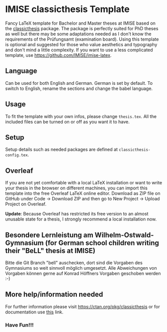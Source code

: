 # IMISE classicthesis Template
Fancy LaTeX template for Bachelor and Master theses at IMISE based on the [classicthesis](https://ctan.org/pkg/classicthesis) package.
The package is perfectly suited for PhD theses as well but there may be some adaptations needed as I don't know the requirements of the Prüfungsamt (examination board).
Using this template is optional and suggested for those who value aesthetics and typography and don't mind a little complexity.
If you want to use a less complicated template, use https://github.com/IMISE/imise-latex.

## Language
Can be used for both English and German. German is set by default. To switch to English, rename the sections and change the babel language.

## Usage
To fit the template with your own infos, please change `thesis.tex`. All the included files can be turned on or off as you want it to have.

## Setup
Setup details such as needed packages are defined at `classicthesis-config.tex`.

## Overleaf
If you are not yet comfortable with a local LaTeX installation or want to write your thesis in the browser on different machines, you can import this template into the free Overleaf LaTeX online editor.
Download as ZIP file on GitHub under Code -> Download ZIP and then go to New Project -> Upload Project on Overleaf.

**Update**: Because Overleaf has restricted its free version to an almost unusable state for a thesis, I strongly recommend a local installation now.

## Besondere Lernleistung am Wilhelm-Ostwald-Gymnasium (for German school children writing their "BeLL" thesis at IMISE)

Bitte die Git Branch "bell" auschecken, dort sind die Vorgaben des Gymnasiums so weit sinnvoll möglich umgesetzt.
Alle Abweichungen von Vorgaben können gerne auf Konrad Höffners Vorgaben geschoben werden :-)

## More help/information needed
For further information please visit https://ctan.org/pkg/classicthesis or for documentation use [this][1] link. 

[1]: https://ftp.agdsn.de/pub/mirrors/latex/dante/macros/latex/contrib/classicthesis/ClassicThesis.pdf

### Have Fun!!!
